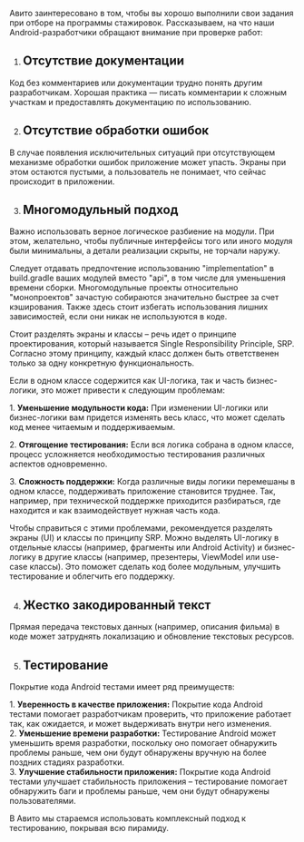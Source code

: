 Авито заинтересовано в том, чтобы вы хорошо выполнили свои задания при отборе на программы стажировок. Рассказываем, на что наши Android-разработчики обращают внимание при проверке работ:

1. ## Отсутствие документации

Код без комментариев или документации трудно понять другим разработчикам. Хорошая практика — писать комментарии к сложным участкам и предоставлять документацию по использованию.

2. ## Отсутствие обработки ошибок

В случае появления исключительных ситуаций при отсутствующем механизме обработки ошибок приложение может упасть. Экраны при этом остаются пустыми, а пользователь не понимает, что сейчас происходит в приложении.

3. ## Многомодульный подход

Важно использовать верное логическое разбиение на модули. При этом, желательно, чтобы публичные интерфейсы того или иного модуля были минимальны, а детали реализации скрыты, не торчали наружу. 

Следует отдавать предпочтение использованию "implementation" в build.gradle ваших модулей вместо "api", в том числе для уменьшения времени сборки. Многомодульные проекты относительно "монопроектов" зачастую собираются значительно быстрее за счет кэширования. Также здесь стоит избегать использования лишних зависимостей, если они никак не используются в коде. 

Стоит разделять экраны и классы – речь идет о принципе проектирования, который называется Single Responsibility Principle, SRP. Согласно этому принципу, каждый класс должен быть ответственен только за одну конкретную функциональность. 

Если в одном классе содержится как UI-логика, так и часть бизнес-логики, это может привести к следующим проблемам:

1\. **Уменьшение модульности кода:** При изменении UI-логики или бизнес-логики вам придется изменять весь класс, что может сделать код менее читаемым и поддерживаемым.

2\. **Отягощение тестирования:** Если вся логика собрана в одном классе, процесс усложняется необходимостью тестирования различных аспектов одновременно.

3\. **Сложность поддержки:** Когда различные виды логики перемешаны в одном классе, поддерживать приложение становится труднее. Так, например, при технической поддержке приходится разбираться, где находится и как взаимодействует нужная часть кода.

Чтобы справиться с этими проблемами, рекомендуется разделять экраны (UI) и классы по принципу SRP. Можно выделять UI-логику в отдельные классы (например, фрагменты или Android Activity) и бизнес-логику в другие классы (например, презентеры, ViewModel или use-case классы). Это поможет сделать код более модульным, улучшить тестирование и облегчить его поддержку.

4. ## Жестко закодированный текст

Прямая передача текстовых данных (например, описания фильма) в коде может затруднять локализацию и обновление текстовых ресурсов.

5. ## Тестирование

Покрытие кода Android тестами имеет ряд преимуществ:

1\. **Уверенность в качестве приложения:** Покрытие кода Android тестами помогает разработчикам проверить, что приложение работает так, как ожидается, и может выдерживать внутри него изменения.  
2\. **Уменьшение времени разработки:** Тестирование Android может уменьшить время разработки, поскольку оно помогает обнаружить проблемы раньше, чем они будут обнаружены вручную на более поздних стадиях разработки.  
3\. **Улучшение стабильности приложения:** Покрытие кода Android тестами улучшает стабильность приложения – тестирование помогает обнаружить баги и проблемы раньше, чем они будут обнаружены пользователями.

В Авито мы стараемся использовать комплексный подход к тестированию, покрывая всю пирамиду.
